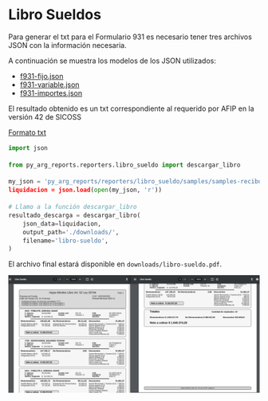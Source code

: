 # Libro Sueldos

Para generar el txt para el Formulario 931 es necesario tener tres archivos JSON con la información necesaria.

A continuación se muestra los modelos de los JSON utilizados:

* [f931-fijo.json](/py_arg_reports/reporters/f931/samples/f931-fijo.json)
* [f931-variable.json](/py_arg_reports/reporters/f931/samples/f931-variable.json)
* [f931-importes.json](/py_arg_reports/reporters/f931/samples/f931-importes.json)

El resultado obtenido es un txt correspondiente al requerido por AFIP en la versión 42 de SICOSS

[Formato txt](/py_arg_reports/reporters/f931/samples/Formato_SICOSS_v42.pdf)

```python
import json

from py_arg_reports.reporters.libro_sueldo import descargar_libro

my_json = 'py_arg_reports/reporters/libro_sueldo/samples/samples-recibo-info.json
liquidacion = json.load(open(my_json, 'r'))

# Llamo a la función descargar_libro
resultado_descarga = descargar_libro(
    json_data=liquidacion,
    output_path='./downloads/',
    filename='libro-sueldo',
)
```

El archivo final estará disponible en `downloads/libro-sueldo.pdf`.  

![Libro Sueldos](/docs/images/libro-sueldo.png)
